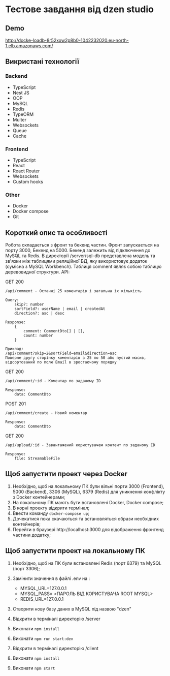 # Тестове завдання від dzen studio

## Demo
http://docke-loadb-8r52xxw2p8b0-1042232020.eu-north-1.elb.amazonaws.com/

## Викристані технології

### Backend
* TypeScript
* Nest JS
* OOP
* MySQL
* Redis
* TypeORM
* Multer
* Websockets
* Queue
* Cache

### Frontend
* TypeScript
* React
* React Router
* Websockets
* Custom hooks

### Other
* Docker
* Docker compose
* Git

## Короткий опис та особливості
Робота складається з фронт та бекенд частин. Фронт запускається на порту 3000, Бекенд на 5000. Бекенд залежить від підключення до MySQL та Redis. В директорії /server/sql-db представлена модель та зв'язки між таблицями реляційної БД, яку використовує додаток (сумісна з MySQL Workbench).
Таблиця comment являє собою таблицю деревовидної структури. 
API:

GET 200
	
	/api/comment - Останні 25 коментарів і загальна їх кількість

	Query: 
		skip?: number
		sortField?: userName | email | createdAt
		direction?: asc | desc

	Response:
		{
			comment: CommentDto[] | [],
			count: number
		}

	Приклад:
	/api/comment?skip=2&sortField=email&direction=asc
	Поверне другу сторінку коментарів з 25 по 50 або пустий масив, відсортований по полю Email в зростаючому порядку

GET 200
	
	/api/comment/:id - Коментар по заданому ID

	Response:
		data: CommentDto

POST 201
	
	/api/comment/create - Новий коментар

	Response:
		data: CommentDto

GET 200
	
	/api/upload/:id - Завантажений користувачем контент по заданому ID

	Response:
		file: StreamableFile

## Щоб запустити проект через Docker
1. Необхідно, щоб на локальному ПК були вільні порти 3000 (Frontend), 5000 (Backend), 3306 (MySQL), 6379 (Redis) для уникнення конфлікту з Docker контейнерами;
2. На локальному ПК мають бути встановлені Docker, Docker compose;
3. В корні проекту відкрити термінал;
4. Ввести команду `docker-compose up`;
5. Дочекатися пока скачаються та встановляться образи необхідних контейнерів;
6. Перейти в браузері http://localhost:3000 для відображення фронтенд частини додатку;

## Щоб запустити проект на локальному ПК
1. Необхідно, щоб на ПК були встановлені Redis (порт 6379) та MySQL (порт 3306);
2. Замінити значення в файлі .env на :

	* MYSQL_URL=127.0.0.1
	* MYSQL_PASS= <ПАРОЛЬ ВІД КОРИСТУВАЧА ROOT MYSQL>
	* REDIS_URL=127.0.0.1

3. Створити нову базу даних в MySQL під назвою "dzen"
4. Відкрити в терміналі директорію /server
5. Виконати `npm install`
6. Виконати `npm run start:dev`
7. Відкрити в терміналі директорію /client
8. Виконати `npm install`
9. Виконати `npm start`

